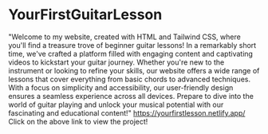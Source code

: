 # YourFirstGuitarLesson
"Welcome to my website, created with HTML and Tailwind CSS, where you'll find a treasure trove of beginner guitar lessons! 
In a remarkably short time, we've crafted a platform filled with engaging content and captivating videos to kickstart your guitar journey. 
Whether you're new to the instrument or looking to refine your skills, our website offers a wide range of lessons that cover everything from basic chords to advanced techniques. 
With a focus on simplicity and accessibility, our user-friendly design ensures a seamless experience across all devices. 
Prepare to dive into the world of guitar playing and unlock your musical potential with our fascinating and educational content!"
https://yourfirstlesson.netlify.app/
Click on the above link to view the project!
